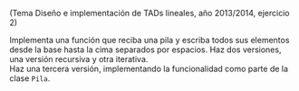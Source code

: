 (Tema Diseño e implementación de TADs lineales, año 2013/2014, ejercicio 2)

Implementa una función que reciba una pila y escriba todos sus elementos desde la base hasta la cima separados por espacios. Haz dos versiones, una versión recursiva y otra iterativa.   
Haz una tercera versión, implementando la funcionalidad como parte de la clase `Pila`.
